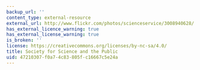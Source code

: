 ```yaml
---
backup_url: ''
content_type: external-resource
external_url: http://www.flickr.com/photos/scienceservice/3008940628/
has_external_licence_warning: true
has_external_license_warning: true
is_broken: ''
license: https://creativecommons.org/licenses/by-nc-sa/4.0/
title: Society for Science and the Public
uid: 47210307-f0a7-4c83-805f-c16667c5e24a
---
```

